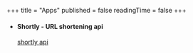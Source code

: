 +++
title = "Apps"
published = false
readingTime = false
+++

- <h4>Shortly - URL shortening api</h4>
  <a href="https://shortly.wibrow.net/docs" target="_blank">shortly api</a>
